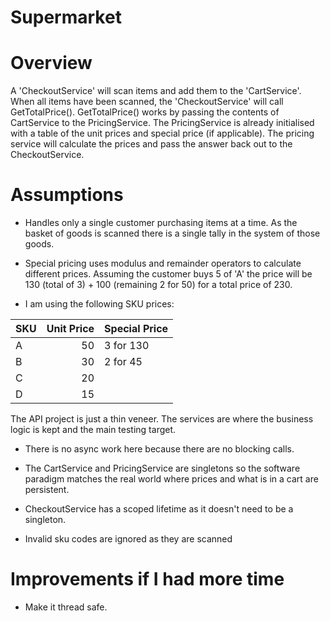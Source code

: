 # Supermarket

# Overview
A 'CheckoutService' will scan items and add them to the 'CartService'. When all items have been scanned, the 'CheckoutService' will call
GetTotalPrice(). GetTotalPrice() works by passing the contents of CartService to the PricingService. The PricingService is already initialised with 
a table of the unit prices and special price (if applicable). The pricing service will calculate the prices and pass the answer back out to the CheckoutService.

# Assumptions
* Handles only a single customer purchasing items at a time. As the basket of goods is scanned there is a single tally in the system
of those goods.

* Special pricing uses modulus and remainder operators to calculate different prices. Assuming the customer buys 5 of 'A' the price will 
be 130 (total of 3) + 100 (remaining 2 for 50) for a total price of 230.

* I am using the following SKU prices:

| SKU | Unit Price | Special Price |
|-----|-----------:|---------------|
| A   | 50     	   | 3 for 130     |
| B   | 30     	   | 2 for 45      |
| C   | 20     	   |               |
| D   | 15     	   |               |


The API project is just a thin veneer. The services are where the business logic is kept and the main testing target.

* There is no async work here because there are no blocking calls.

* The CartService and PricingService are singletons so the software paradigm matches the real world where prices and what is in a cart
are persistent.

* CheckoutService has a scoped lifetime as it doesn't need to be a singleton.

* Invalid sku codes are ignored as they are scanned

# Improvements if I had more time
* Make it thread safe.